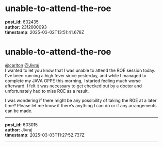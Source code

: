 # unable-to-attend-the-roe

**post_id:** 602435  
**author:** 23f2000093  
**timestamp:** 2025-03-02T13:51:41.678Z

# unable-to-attend-the-roe

[@carlton](/u/carlton) [@Jivraj](/u/jivraj)  
I wanted to let you know that I was unable to attend the ROE session today. I’ve been running a high fever since yesterday, and while I managed to complete my JAVA OPPE this morning, I started feeling much worse afterward. I felt it was necessary to get checked out by a doctor and unfortunately had to miss ROE as a result.

I was wondering if there might be any possibility of taking the ROE at a later time? Please let me know if there’s anything I can do or if any arrangements can be made.

---

**post_id:** 603015  
**author:** Jivraj  
**timestamp:** 2025-03-03T11:27:52.737Z

---


